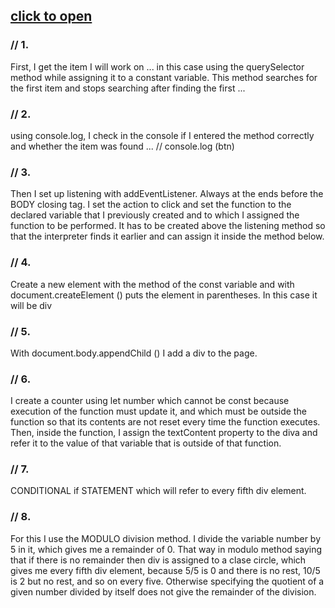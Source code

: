## [click to open](https://marekzemla.github.io/Project-1/)
### // 1. 
First, I get the item I will work on ... in this case using the querySelector method while assigning it to a constant variable. This method searches for the first item and stops searching after finding the first ...
### // 2.
using console.log, I check in the console if I entered the method correctly and whether the item was found ...
// console.log (btn)

### // 3.
Then I set up listening with addEventListener. Always at the ends before the BODY closing tag. I set the action to click and set the function to the declared variable that I previously created and to which I assigned the function to be performed. It has to be created above the listening method so that the interpreter finds it earlier and can assign it inside the method below.

 ### // 4.
 Create a new element with the method of the const variable and with document.createElement () puts the element in parentheses. In this case it will be div
### // 5.
With document.body.appendChild () I add a div to the page.
### // 6. 
I create a counter using let number which cannot be const because execution of the function must update it, and which must be outside the function so that its contents are not reset every time the function executes. Then, inside the function, I assign the textContent property to the diva and refer it to the value of that variable that is outside of that function.

### // 7.
CONDITIONAL if STATEMENT which will refer to every fifth div element.
### // 8.
For this I use the MODULO division method. I divide the variable number by 5 in it, which gives me a remainder of 0. That way in modulo method saying that if there is no remainder then div is assigned to a clase circle, which gives me every fifth div element, because 5/5 is 0 and there is no rest, 10/5 is 2 but no rest, and so on every five.
Otherwise specifying the quotient of a given number divided by itself does not give the remainder of the division.
